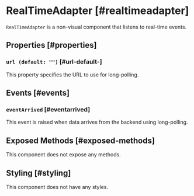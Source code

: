 # RealTimeAdapter [#realtimeadapter]

`RealTimeAdapter` is a non-visual component that listens to real-time events.

## Properties [#properties]

### `url (default: "")` [#url-default-]

This property specifies the URL to use for long-polling.

## Events [#events]

### `eventArrived` [#eventarrived]

This event is raised when data arrives from the backend using long-polling.

## Exposed Methods [#exposed-methods]

This component does not expose any methods.

## Styling [#styling]

This component does not have any styles.
